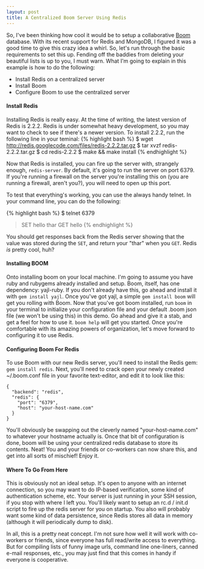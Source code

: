 ```yaml
---
layout: post
title: A Centralized Boom Server Using Redis
---
```


So, I've been thinking how cool it would be to setup a collaborative [Boom](http://zachholman.com/boom/) database. With its recent support for Redis and MongoDB, I figured it was a good time to give this crazy idea a whirl. So, let's run through the basic requirements to set this up. Fending off the baddies from deleting your beautiful lists is up to you, I must warn. What I'm going to explain in this example is how to do the following:

* Install Redis on a centralized server
* Install Boom
* Configure Boom to use the centralized server

#### Install Redis ####

Installing Redis is really easy. At the time of writing, the latest version of Redis is 2.2.2. Redis is under somewhat heavy development, so you may want to check to see if there's a newer version. To install 2.2.2, run the following line in your teminal:
{% highlight bash %}
$ wget http://redis.googlecode.com/files/redis-2.2.2.tar.gz
$ tar xvzf redis-2.2.2.tar.gz
$ cd redis-2.2.2
$ make && make install
{% endhighlight %}

Now that Redis is installed, you can fire up the server with, strangely enough, <code>redis-server</code>. By default, it's going to run the server on port 6379. If you're running a firewall on the server you're installing this on (you are running a firewall, aren't you?), you will need to open up this port.

To test that everything's working, you can use the always handy telnet. In your command line, you can do the following:

{% highlight bash %}
$ telnet <hostname> 6379
> SET hello thar
> GET hello
{% endhighlight %}

You should get responses back from the Redis server showing that the value was stored during the <code>SET</code>, and return your "thar" when you <code>GET</code>. Redis *is* pretty cool, huh? 

#### Installing BOOM ####

Onto installing boom on your local machine. I'm going to assume you have ruby and rubygems already installed and setup. Boom, itself, has one dependency: yajl-ruby. If you don't already have this, go ahead and install it with <code>gem install yajl</code>. Once you've got yajl, a simple <code>gem install boom</code> will get you rolling with Boom. Now that you've got boom installed, run <code>boom</code> in your terminal to initialize your configuration file and your default .boom json file (we won't be using this) in this demo. Go ahead and give it a stab, and get a feel for how to use it. <code>boom help</code> will get you started. Once you're comfortable with its amazing powers of organization, let's move forward to configuring it to use Redis.

#### Configuring Boom For Redis ####

To use Boom with our new Redis server, you'll need to install the Redis gem: <code>gem install redis</code>. Next, you'll need to crack open your newly created ~/.boom.conf file in your favorite text-editor, and edit it to look like this:

	{
	  "backend": "redis",
	  "redis": {
	    "port": "6379",
	    "host": "your-host-name.com"
	  }
	}
	
You'll obviously be swapping out the cleverly named "your-host-name.com" to whatever your hostname actually is. Once that bit of configuration is done, boom will be using your centralized redis database to store its contents. Neat! You and your friends or co-workers can now share this, and get into all sorts of mischief! Enjoy it.

#### Where To Go From Here ####

This is obviously not an ideal setup. It's open to anyone with an internet connection, so you may want to do IP-based verification, some kind of authentication scheme, etc. Your server is just running in your SSH session, if you stop with where I left you. You'll likely want to setup an rc.d / init.d script to fire up the redis server for you on startup. You also will probably want some kind of data persistence, since Redis stores all data in memory (although it will periodically dump to disk). 

In all, this is a pretty neat concept. I'm not sure how well it will work with co-workers or friends, since everyone has full read/write access to everything. But for compiling lists of funny image urls, command line one-liners, canned e-mail responses, etc., you may just find that this comes in handy if everyone is cooperative. 